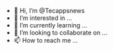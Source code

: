 - 👋 Hi, I’m @Tecappsnews
- 👀 I’m interested in ...
- 🌱 I’m currently learning ...
- 💞️ I’m looking to collaborate on ...
- 📫 How to reach me ...

<!---
Tecappsnews/Tecappsnews is a ✨ special ✨ repository because its `README.md` (this file) appears on your GitHub profile.
You can click the Preview link to take a look at your changes.
--->
